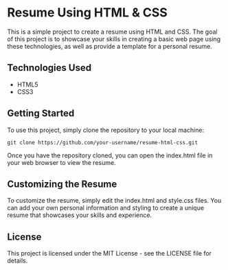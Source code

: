 # Resume Using HTML & CSS
This is a simple project to create a resume using HTML and CSS. The goal of this project is to showcase your skills in creating a basic web page using these technologies, as well as provide a template for a personal resume.
## Technologies Used
- HTML5
- CSS3
## Getting Started
To use this project, simply clone the repository to your local machine:
```
git clone https://github.com/your-username/resume-html-css.git
```
Once you have the repository cloned, you can open the index.html file in your web browser to view the resume.

## Customizing the Resume
To customize the resume, simply edit the index.html and style.css files. You can add your own personal information and styling to create a unique resume that showcases your skills and experience.

## License
This project is licensed under the MIT License - see the LICENSE file for details.
